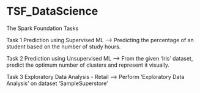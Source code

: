 # TSF_DataScience
The Spark Foundation Tasks

Task 1 Prediction using Supervised ML -->   Predicting the percentage of an student based on the number of study hours.

Task 2 Prediction using Unsupervised ML --> From the given ‘Iris’ dataset, predict the optimum number of clusters and represent it visually.

Task 3 Exploratory Data Analysis - Retail --> Perform ‘Exploratory Data Analysis’ on dataset ‘SampleSuperstore’
